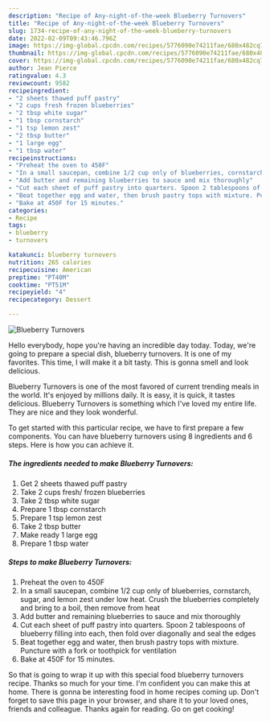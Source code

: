 ```yaml
---
description: "Recipe of Any-night-of-the-week Blueberry Turnovers"
title: "Recipe of Any-night-of-the-week Blueberry Turnovers"
slug: 1734-recipe-of-any-night-of-the-week-blueberry-turnovers
date: 2022-02-09T09:43:46.796Z
image: https://img-global.cpcdn.com/recipes/5776090e74211fae/680x482cq70/blueberry-turnovers-recipe-main-photo.jpg
thumbnail: https://img-global.cpcdn.com/recipes/5776090e74211fae/680x482cq70/blueberry-turnovers-recipe-main-photo.jpg
cover: https://img-global.cpcdn.com/recipes/5776090e74211fae/680x482cq70/blueberry-turnovers-recipe-main-photo.jpg
author: Jean Pierce
ratingvalue: 4.3
reviewcount: 9582
recipeingredient:
- "2 sheets thawed puff pastry"
- "2 cups fresh frozen blueberries"
- "2 tbsp white sugar"
- "1 tbsp cornstarch"
- "1 tsp lemon zest"
- "2 tbsp butter"
- "1 large egg"
- "1 tbsp water"
recipeinstructions:
- "Preheat the oven to 450F"
- "In a small saucepan, combine 1/2 cup only of blueberries, cornstarch, sugar, and lemon zest under low heat. Crush the blueberries completely and bring to a boil, then remove from heat"
- "Add butter and remaining blueberries to sauce and mix thoroughly"
- "Cut each sheet of puff pastry into quarters. Spoon 2 tablespoons of blueberry filling into each, then fold over diagonally and seal the edges"
- "Beat together egg and water, then brush pastry tops with mixture. Puncture with a fork or toothpick for ventilation"
- "Bake at 450F for 15 minutes."
categories:
- Recipe
tags:
- blueberry
- turnovers

katakunci: blueberry turnovers 
nutrition: 265 calories
recipecuisine: American
preptime: "PT40M"
cooktime: "PT51M"
recipeyield: "4"
recipecategory: Dessert

---
```



![Blueberry Turnovers](https://img-global.cpcdn.com/recipes/5776090e74211fae/680x482cq70/blueberry-turnovers-recipe-main-photo.jpg)

Hello everybody, hope you're having an incredible day today. Today, we're going to prepare a special dish, blueberry turnovers. It is one of my favorites. This time, I will make it a bit tasty. This is gonna smell and look delicious.



Blueberry Turnovers is one of the most favored of current trending meals in the world. It's enjoyed by millions daily. It is easy, it is quick, it tastes delicious. Blueberry Turnovers is something which I've loved my entire life. They are nice and they look wonderful.


To get started with this particular recipe, we have to first prepare a few components. You can have blueberry turnovers using 8 ingredients and 6 steps. Here is how you can achieve it.

<!--inarticleads1-->

##### The ingredients needed to make Blueberry Turnovers:

1. Get 2 sheets thawed puff pastry
1. Take 2 cups fresh/ frozen blueberries
1. Take 2 tbsp white sugar
1. Prepare 1 tbsp cornstarch
1. Prepare 1 tsp lemon zest
1. Take 2 tbsp butter
1. Make ready 1 large egg
1. Prepare 1 tbsp water




<!--inarticleads2-->

##### Steps to make Blueberry Turnovers:

1. Preheat the oven to 450F
1. In a small saucepan, combine 1/2 cup only of blueberries, cornstarch, sugar, and lemon zest under low heat. Crush the blueberries completely and bring to a boil, then remove from heat
1. Add butter and remaining blueberries to sauce and mix thoroughly
1. Cut each sheet of puff pastry into quarters. Spoon 2 tablespoons of blueberry filling into each, then fold over diagonally and seal the edges
1. Beat together egg and water, then brush pastry tops with mixture. Puncture with a fork or toothpick for ventilation
1. Bake at 450F for 15 minutes.




So that is going to wrap it up with this special food blueberry turnovers recipe. Thanks so much for your time. I'm confident you can make this at home. There is gonna be interesting food in home recipes coming up. Don't forget to save this page in your browser, and share it to your loved ones, friends and colleague. Thanks again for reading. Go on get cooking!
